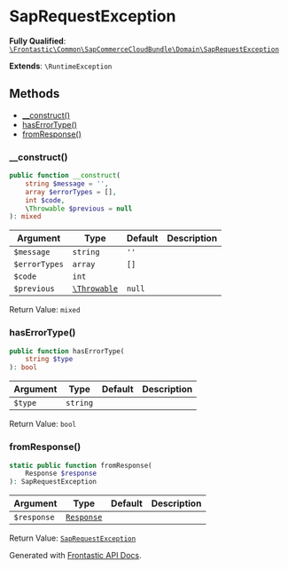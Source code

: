 #  SapRequestException

**Fully Qualified**: [`\Frontastic\Common\SapCommerceCloudBundle\Domain\SapRequestException`](../../../../src/php/SapCommerceCloudBundle/Domain/SapRequestException.php)

**Extends**: `\RuntimeException`

## Methods

* [__construct()](#__construct)
* [hasErrorType()](#haserrortype)
* [fromResponse()](#fromresponse)

### __construct()

```php
public function __construct(
    string $message = '',
    array $errorTypes = [],
    int $code,
    \Throwable $previous = null
): mixed
```

Argument|Type|Default|Description
--------|----|-------|-----------
`$message`|`string`|`''`|
`$errorTypes`|`array`|`[]`|
`$code`|`int`||
`$previous`|[`\Throwable`](https://www.php.net/manual/de/class.throwable.php)|`null`|

Return Value: `mixed`

### hasErrorType()

```php
public function hasErrorType(
    string $type
): bool
```

Argument|Type|Default|Description
--------|----|-------|-----------
`$type`|`string`||

Return Value: `bool`

### fromResponse()

```php
static public function fromResponse(
    Response $response
): SapRequestException
```

Argument|Type|Default|Description
--------|----|-------|-----------
`$response`|[`Response`](../../HttpClient/Response.md)||

Return Value: [`SapRequestException`](SapRequestException.md)

Generated with [Frontastic API Docs](https://github.com/FrontasticGmbH/apidocs).
